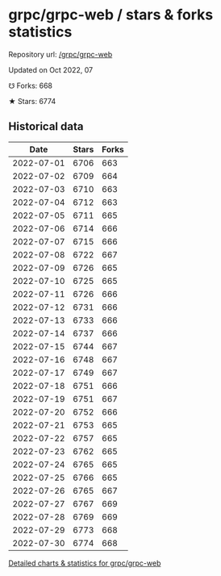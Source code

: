 # grpc/grpc-web / stars & forks statistics

Repository url: [/grpc/grpc-web](https://github.com/grpc/grpc-web)

Updated on Oct 2022, 07

☋ Forks: 668

★ Stars: 6774

## Historical data
| Date | Stars | Forks |
|------|-------|-------|
| 2022-07-01 | 6706 | 663 | 
| 2022-07-02 | 6709 | 664 | 
| 2022-07-03 | 6710 | 663 | 
| 2022-07-04 | 6712 | 663 | 
| 2022-07-05 | 6711 | 665 | 
| 2022-07-06 | 6714 | 666 | 
| 2022-07-07 | 6715 | 666 | 
| 2022-07-08 | 6722 | 667 | 
| 2022-07-09 | 6726 | 665 | 
| 2022-07-10 | 6725 | 665 | 
| 2022-07-11 | 6726 | 666 | 
| 2022-07-12 | 6731 | 666 | 
| 2022-07-13 | 6733 | 666 | 
| 2022-07-14 | 6737 | 666 | 
| 2022-07-15 | 6744 | 667 | 
| 2022-07-16 | 6748 | 667 | 
| 2022-07-17 | 6749 | 667 | 
| 2022-07-18 | 6751 | 666 | 
| 2022-07-19 | 6751 | 667 | 
| 2022-07-20 | 6752 | 666 | 
| 2022-07-21 | 6753 | 665 | 
| 2022-07-22 | 6757 | 665 | 
| 2022-07-23 | 6762 | 665 | 
| 2022-07-24 | 6765 | 665 | 
| 2022-07-25 | 6766 | 665 | 
| 2022-07-26 | 6765 | 667 | 
| 2022-07-27 | 6767 | 669 | 
| 2022-07-28 | 6769 | 669 | 
| 2022-07-29 | 6773 | 668 | 
| 2022-07-30 | 6774 | 668 | 


[Detailed charts & statistics for grpc/grpc-web](https://reviewgithub.com/rep/grpc/grpc-web)
